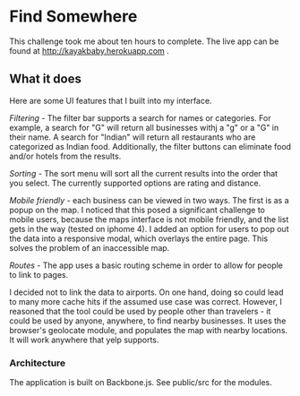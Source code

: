 Find Somewhere
==============
This challenge took me about ten hours to complete. The live app can be found at http://kayakbaby.herokuapp.com .

What it does
------------
Here are some UI features that I built into my interface.

*Filtering* - The filter bar supports a search for names or categories. For example, a search for "G" will return all businesses withj a "g" or a "G" in their name. A search for "Indian" will return all restaurants who are categorized as Indian food. Additionally, the filter buttons can eliminate food and/or hotels from the results. 

*Sorting* - The sort menu will sort all the current results into the order that you select. The currently supported options are rating and distance. 

*Mobile friendly* - each business can be viewed in two ways. The first is as a popup on the map. I noticed that this posed a significant challenge to mobile users, because the maps interface is not mobile friendly, and the list gets in the way (tested on iphome 4). I added an option for users to pop out the data into a responsive modal, which overlays the entire page. This solves the problem of an inaccessible map.

*Routes* - The app uses a basic routing scheme in order to allow for people to link to pages.

I decided not to link the data to airports. On one hand, doing so could lead to many more cache hits if the assumed use case was correct. However, I reasoned that the tool could be used by people other than travelers - it could be used by anyone, anywhere, to find nearby businesses. It uses the browser's geolocate module, and populates the map with nearby locations. It will work anywhere that yelp supports.

### Architecture
The application is built on Backbone.js. See public/src for the modules.